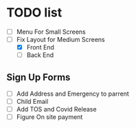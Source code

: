 # TODO list

- [ ] Menu For Small Screens
- [ ] Fix Layout for Medium Screens
  - [x] Front End
  - [ ] Back End

## Sign Up Forms

- [ ] Add Address and Emergency to parrent
- [ ] Child Email
- [ ] Add TOS and Covid Release
- [ ] Figure On site payment
